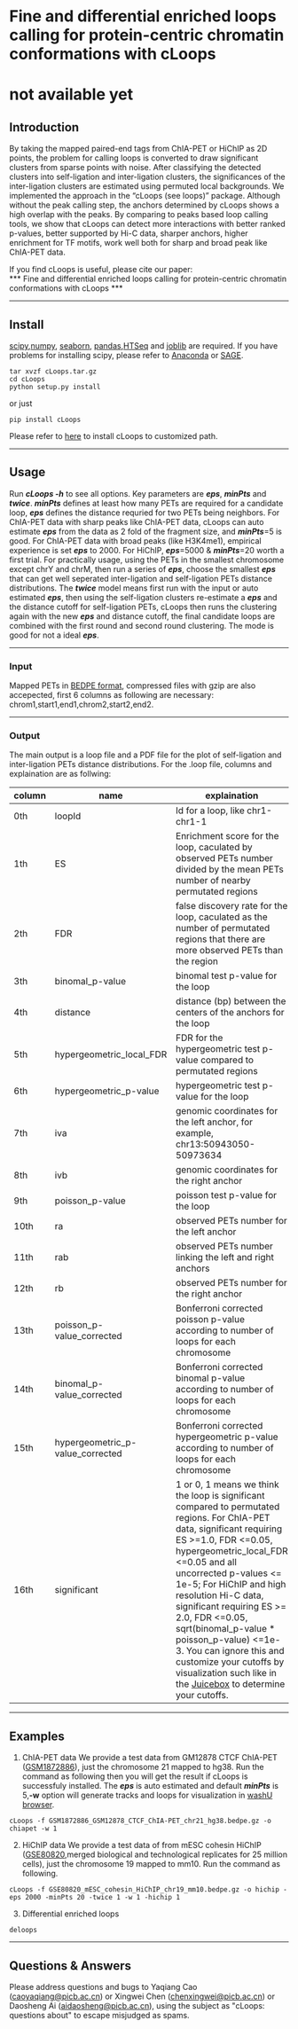 # Fine and differential enriched loops calling for protein-centric chromatin conformations with cLoops

# not available yet 

## Introduction
By taking the mapped paired-end tags from ChIA-PET or HiChIP as 2D points, the problem for calling loops is converted to draw significant clusters from sparse points with noise. After classifying the detected clusters into self-ligation and inter-ligation clusters, the significances of the inter-ligation clusters are estimated using permuted local backgrounds. We implemented the approach in the “cLoops (see loops)” package. Although without the peak calling step, the anchors determined by cLoops shows a high overlap with the peaks. By comparing to peaks based loop calling tools, we show that cLoops can detect more interactions with better ranked p-values, better supported by Hi-C data, sharper anchors, higher enrichment for TF motifs, work well both for sharp and broad peak like ChIA-PET data.

If you find cLoops is useful, please cite our paper:    
*** Fine and differential enriched loops calling for protein-centric chromatin conformations with cLoops ***

--------
## Install
[scipy](https://www.scipy.org/),[numpy](http://www.numpy.org/), [seaborn](https://seaborn.pydata.org/), [pandas](http://pandas.pydata.org/),[HTSeq](https://github.com/simon-anders/htseq) and [joblib](https://pythonhosted.org/joblib/) are required. If you have problems for installing scipy, please refer to [Anaconda](https://docs.continuum.io/anaconda/) or [SAGE](http://www.sagemath.org/).
```
tar xvzf cLoops.tar.gz
cd cLoops
python setup.py install    
```

or just

```
pip install cLoops
```
Please refer to [here](https://docs.python.org/2/install/index.html) to install cLoops to customized path.

--------
## Usage
Run ***cLoops -h*** to see all options. Key parameters are ***eps***, ***minPts*** and ***twice***. ***minPts*** defines at least how many PETs are required for a candidate loop, ***eps*** defines the distance requried for two PETs being neighbors. For ChIA-PET data with sharp peaks like ChIA-PET data, cLoops can auto estimate ***eps*** from the data as 2 fold of the fragment size, and ***minPts***=5 is good. For ChIA-PET data with broad peaks (like H3K4me1), empirical experience is set ***eps*** to 2000. For HiChIP, ***eps***=5000 & ***minPts***=20 worth a first trial. For practically usage, using the PETs in the smallest chromosome except chrY and chrM, then run a series of ***eps***, choose the smallest ***eps*** that can get well seperated inter-ligation and self-ligation PETs distance distributions. The ***twice*** model means first run with the input or auto estimated ***eps***, then using the self-ligation clusters re-estimate a ***eps*** and the distance cutoff for self-ligation PETs, cLoops then runs the clustering again with the new ***eps*** and distance cutoff, the final candidate loops are combined with the first round and second round clustering. The mode is good for not a ideal ***eps***.

--------
### Input  
Mapped PETs in [BEDPE format](http://bedtools.readthedocs.io/en/latest/content/general-usage.html), compressed files with gzip are also accepected, first 6 columns as following are necessary: chrom1,start1,end1,chrom2,start2,end2.

--------
### Output
The main output is a loop file and a PDF file for the plot of self-ligation and inter-ligation PETs distance distributions.
For the .loop file, columns and explaination are as follwing:

column | name | explaination
------ | ---- | ------------
0th | loopId | Id for a loop, like chr1-chr1-1
1th | ES | Enrichment score for the loop, caculated by observed PETs number divided by the mean PETs number of nearby permutated  regions
2th | FDR | false discovery rate for the loop, caculated as the number of permutated regions that there are more observed PETs than the region  
3th | binomal\_p-value | binomal test p-value for the loop
4th | distance | distance (bp) between the centers of the anchors for the loop
5th | hypergeometric\_local\_FDR | FDR for the hypergeometric test p-value compared to permutated regions
6th | hypergeometric\_p-value | hypergeometric test p-value for the loop
7th | iva | genomic coordinates for the left anchor, for example, chr13:50943050-50973634
8th | ivb | genomic coordinates for the right anchor
9th | poisson_p-value | poisson test p-value for the loop
10th | ra | observed PETs number for the left anchor
11th | rab | observed PETs number linking the left and right anchors
12th | rb | observed PETs number for the right anchor
13th | poisson\_p-value\_corrected | Bonferroni corrected poisson p-value according to number of loops for each chromosome
14th | binomal\_p-value\_corrected | Bonferroni corrected binomal p-value according to number of loops for each chromosome
15th | hypergeometric\_p-value\_corrected | Bonferroni corrected hypergeometric p-value according to number of loops for each chromosome
16th | significant | 1 or 0, 1 means we think the loop is significant compared to permutated regions. For ChIA-PET data, significant requiring ES >=1.0, FDR <=0.05, hypergeometric\_local\_FDR <=0.05 and all uncorrected p-values <= 1e-5; For HiChIP and high resolution Hi-C data, significant requiring ES >= 2.0, FDR <=0.05, sqrt(binomal\_p-value * poisson\_p-value) <=1e-3. You can ignore this and customize your cutoffs by visualization such like in the [Juicebox](https://github.com/theaidenlab/juicebox) to determine your cutoffs.

--------
## Examples
1. ChIA-PET data
We provide a test data from GM12878 CTCF ChIA-PET ([GSM1872886](https://www.ncbi.nlm.nih.gov/geo/query/acc.cgi?acc=GSM1872886)), just the chromosome 21 mapped to hg38. Run the command as following then you will get the result if cLoops is successfuly installed. The ***eps*** is auto estimated and default ***minPts*** is 5,**-w** option will generate tracks and loops for visualization in [washU browser](http://epigenomegateway.wustl.edu/browser/).
```
cLoops -f GSM1872886_GSM12878_CTCF_ChIA-PET_chr21_hg38.bedpe.gz -o chiapet -w 1
```      
2. HiChIP data
We provide a test data of from mESC cohesin HiChIP ([GSE80820](https://www.ncbi.nlm.nih.gov/geo/query/acc.cgi?acc=GSE80820),merged biological and technological replicates for 25 million cells), just the chromosome 19 mapped to mm10. Run the command as following.
```
cLoops -f GSE80820_mESC_cohesin_HiChIP_chr19_mm10.bedpe.gz -o hichip -eps 2000 -minPts 20 -twice 1 -w 1 -hichip 1
```    
3. Differential enriched loops
```
deloops 
```

--------
## Questions & Answers  
Please address questions and bugs to Yaqiang Cao (caoyaqiang@picb.ac.cn) or Xingwei Chen (chenxingwei@picb.ac.cn) or Daosheng Ai (aidaosheng@picb.ac.cn), using the subject as "cLoops: questions about" to escape misjudged as spams.  
